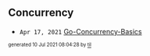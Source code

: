 ## Concurrency


* <code>Apr 17, 2021</code> [Go-Concurrency-Basics](2021-04-17T09-07-11-go-concurrency-basics.md)

<sup><sub>generated 10 Jul 2021 08:04:28 by <a href='https://github.com/senorprogrammer/til'>til</a></sub></sup>
